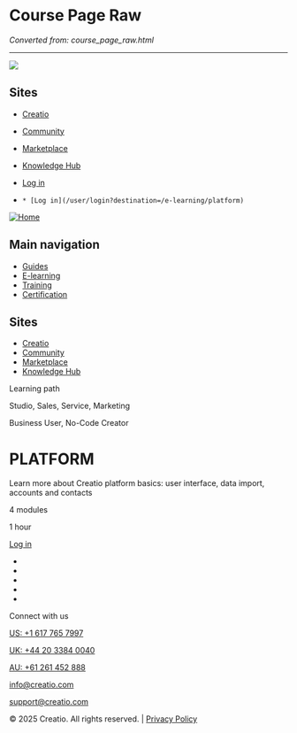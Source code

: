 # Course Page Raw

*Converted from: course_page_raw.html*

---

[![](/themes/custom/creatio/logo-white.svg)](/)

## Sites

  * [Creatio](https://www.creatio.com/)
  * [Community](https://community.creatio.com/)
  * [Marketplace](https://marketplace.creatio.com/)
  * [Knowledge Hub](https://knowledge-hub.creatio.com/)

  * [Log in](/user/login?destination=/e-learning/platform)

  *     * [Log in](/user/login?destination=/e-learning/platform)

[ ![Home](/themes/custom/creatio/logo.svg) ](/)

## Main navigation

  * [ Guides ](/docs/8.x "Guides")
  * [ E-learning ](/e-learning "E-learning")
  * [ Training ](/training "Training")
  * [ Certification ](/certification "Certification")

## Sites

  * [Creatio](https://www.creatio.com/)
  * [Community](https://community.creatio.com/)
  * [Marketplace](https://marketplace.creatio.com/)
  * [Knowledge Hub](https://knowledge-hub.creatio.com/)

Learning path

Studio, Sales, Service, Marketing

Business User, No-Code Creator

# PLATFORM

Learn more about Creatio platform basics: user interface, data import, accounts and contacts

4 modules

1 hour

[Log in](/user/login?destination=/e-learning/platform)

  * [ ](https://www.facebook.com/CreatioCompany)
  * [ ](https://www.linkedin.com/company/creatioglobal)
  * [ ](https://www.youtube.com/c/creatio)
  * [ ](https://www.twitter.com/Creatio_Global)
  * [ ](https://www.instagram.com/creatio_official)

Connect with us

[US: +1 617 765 7997](tel:+16177657997)

[UK: +44 20 3384 0040](tel:+442033840040)

[AU: +61 261 452 888](tel:+61261452888)

[info@creatio.com](mailto:info@creatio.com)

[support@creatio.com](mailto:support@creatio.com)

© 2025 Creatio. All rights reserved. | [Privacy Policy](https://www.creatio.com/privacy-policy)
